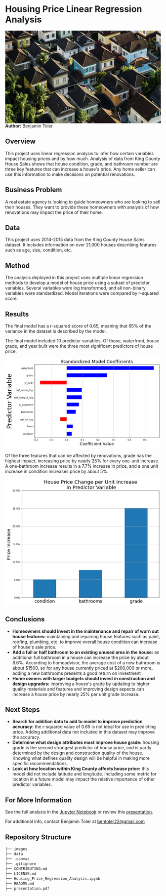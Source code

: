 # Housing Price Linear Regression Analysis
<img src="./images/housing.jpg" alt="Drawing" style="width: 900px;height:300px;float: left;"/>

**Author:** Benjamin Toler

## Overview
This project uses linear regression analysis to infer how certain variables impact housing prices and by how much. Analysis of data from King County House Sales shows that house condition, grade, and bathroom number are three key features that can increase a house's price. Any home seller can use this information to make decisions on potential renovations.

## Business Problem
A real estate agency is looking to guide homeowners who are looking to sell their houses. They want to provide these homeowners with analysis of how renovations may impact the price of their home.

## Data
This project uses 2014-2015 data from the King County House Sales dataset. It includes information on over 21,000 houses describing features such as age, size, condition, etc.

## Method
The analysis deployed in this project uses multiple linear regression methods to develop a model of house price using a subset of predictor variables. Several variables were log transformed, and all non-binary variables were standardized. Model iterations were compared by r-squared score.

## Results
The final model has a r-squared score of 0.65, meaning that 65% of the variance in the dataset is described by the model.

The final model included 10 predictor variables. Of those, waterfront, house grade, and year built were the three most significant predictors of house price.

![standardized_model_coefficients](./images/standardized_model_coefficients.png)

Of the three features that can be affected by renovations, grade has the highest impact, increasing price by nearly 25% for every one-unit increase. A one-bathroom increase results in a 7.7% increase in price, and a one unit increase in condition increases price by about 5%.

![renovation_coefficients](./images/renovation_coefficients.png)

## Conclusions
- **Homeowners should invest in the maintenance and repair of worn out house features:** maintaining and repairing house features such as paint, roofing, plumbing, etc. to improve overall house condition can increase of house's sale price.
- **Add a full or half bathroom to an existing unused area in the house:** an additional full bathroom in a house can increase the price by about 8.6%. According to homeadvisor, the average cost of a new bathroom is about $1500, so for any house currently priced at $200,000 or more, adding a new bathrooms presents a good return on investment
- **Home owners with larger budgets should invest in construction and design upgrades:** improving a house's grade by updating to higher quality materials and features and improving design aspects can increase a house price by nearly 25% per unit grade increase.

## Next Steps
- **Search for addition data to add to model to improve prediction accuracy:** the r-squared value of 0.65 is not ideal for use in predicting price. Adding additional data not included in this dataset may improve the accuracy.
- **Determine what design attributes most improve house grade:** housing grade is the second strongest predictor of house price, and is partly determined by the design and construction quality of the house. Knowing what defines quality design will be helpful in making more specific recommendations.
- **Look at how location within King County affects house price:** this model did not include latitude and longitude. Including some metric for location in a future model may impact the relative importance of other predictor variables.

## For More Information

See the full analysis in the [Jupyter Notebook](./Housing_Price_Regression_Analysis.ipynb) or review this [presentation](./presentation.pdf).

For additional info, contact Benjamin Toler at [bentoler22@gmail.com](mailto:alison.bentoler22@gmail.com)


## Repository Structure

```
├── images
├── data
├── .canvas
├── .gitignore
├── CONTRIBUTING.md
├── LICENSE.md
└── Housing_Price_Regression_Analysis.ipynb
├── README.md
├── presentation.pdf
```
